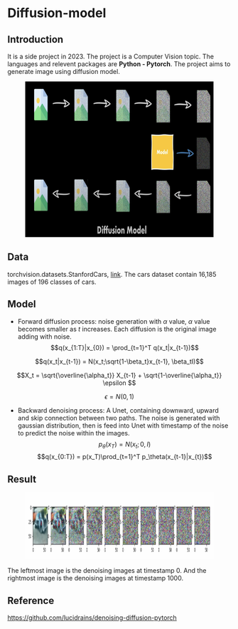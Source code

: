 # Diffusion-model
## Introduction
It is a side project in 2023. The project is a Computer Vision topic. The languages and relevent packages are **Python - Pytorch**. The project aims to generate image using diffusion model. 
<figure>
  <img 
  src="diffusion_process.png" 
  alt="Results of sklearn models" 
  width="600" height="350">
</figure>

## Data
torchvision.datasets.StanfordCars, [link](http://ai.stanford.edu/~jkrause/cars/car_dataset.html). The cars dataset contain 16,185 images of 196 classes of cars. 
## Model
* Forward diffusion process: noise generation with $\alpha$ value, $\alpha$ value becomes smaller as $t$ increases. Each diffusion is the original image adding with noise.
$$q(x_{1:T}|x_{0}) = \prod_{t=1}^T q(x_t|x_{t-1})$$

$$q(x_t|x_{t-1}) = N(x_t;\sqrt{1-\beta_t}x_{t-1}, \beta_tI)$$

$$X_t = \sqrt{\overline{\alpha_t}} X_{t-1} + \sqrt{1-\overline{\alpha_t}} \epsilon $$ 

$$\epsilon = N(0, 1)$$
* Backward denoising process: A Unet, containing downward, upward and skip connection between two paths. The noise is generated with gaussian distribution, then is feed into Unet with timestamp of the noise to predict the noise within the images.
$$p_\theta(x_T) = N(x_t;0, I)$$
$$q(x_{0:T}) = p(x_T)\prod_{t=1}^T p_\theta(x_{t-1}|x_{t})$$ 

## Result
<figure>
  <img 
  src="diffusion_sample_img.png" 
  alt="Results of sklearn models" 
  width="1300" height="150">
</figure>
The leftmost image is the denoising images at timestamp 0. And the rightmost image is the denoising images at timestamp 1000.

## Reference
https://github.com/lucidrains/denoising-diffusion-pytorch
